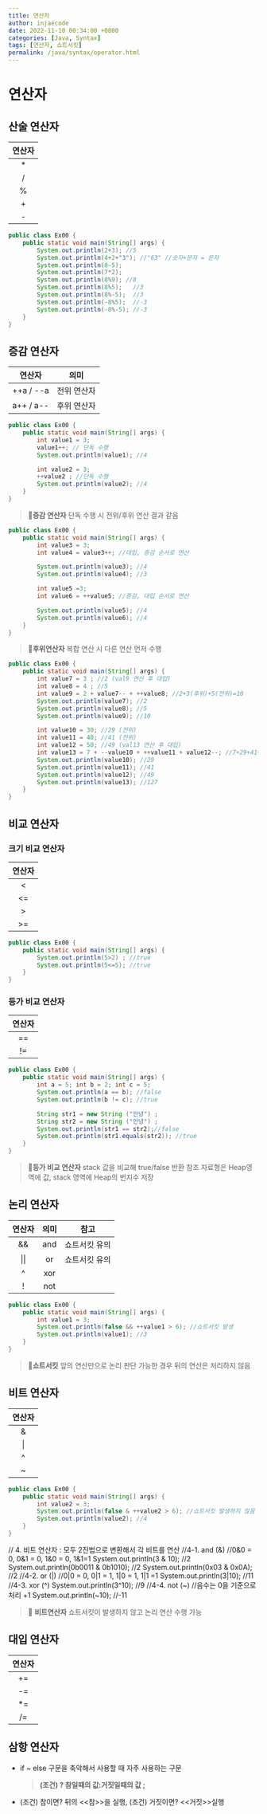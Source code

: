 ```yaml
---
title: 연산자
author: injaecode
date: 2022-11-10 00:34:00 +0800
categories: [Java, Syntax]
tags: [연산자, 쇼트서킷]
permalink: /java/syntax/operator.html
---
```


# 연산자

## 산술 연산자

| 연산자 |
| :----: |
|   \*   |
|   /    |
|   %    |
|   +    |
|   -    |

```java
public class Ex00 {
	public static void main(String[] args) {
		System.out.println(2+3); //5
		System.out.println(4+2+"3"); //"63" //숫자+문자 = 문자
		System.out.println(8-5);
		System.out.println(7*2);
		System.out.println(8%9); //8
		System.out.println(8%5);   //3
		System.out.println(8%-5);  //3
		System.out.println(-8%5);  //-3
		System.out.println(-8%-5); //-3
	}
}
```

## 증감 연산자

|  연산자   |    의미     |
| :-------: | :---------: |
| ++a / --a | 전위 연산자 |
| a++ / a-- | 후위 연산자 |

```java
public class Ex00 {
	public static void main(String[] args) {
		int value1 = 3;
		value1++; // 단독 수행
		System.out.println(value1); //4

		int value2 = 3;
		++value2 ; //단독 수행
		System.out.println(value2); //4
	}
}
```

> 📌**증감 연산자**
> 단독 수행 시 전위/후위 연산 결과 같음

```java
public class Ex00 {
	public static void main(String[] args) {
		int value3 = 3;
		int value4 = value3++; //대입, 증감 순서로 연산

		System.out.println(value3); //4
		System.out.println(value4); //3

		int value5 =3;
		int value6 = ++value5; //증감, 대입 순서로 연산

		System.out.println(value5); //4
		System.out.println(value6); //4
	}
}
```

> 📌**후위연산자**
> 복합 연산 시 다른 연산 먼저 수행

```java
public class Ex00 {
	public static void main(String[] args) {
		int value7 = 3 ; //2 (val9 연산 후 대입)
		int value8 = 4 ; //5
		int value9 = 2 + value7-- + ++value8; //2+3(후위)+5(전위)=10
		System.out.println(value7); //2
		System.out.println(value8); //5
		System.out.println(value9); //10

		int value10 = 30; //29 (전위)
		int value11 = 40; //41 (전위)
		int value12 = 50; //49 (val13 연산 후 대입)
		int value13 = 7 + --value10 + ++value11 + value12--; //7+29+41+50(후위)
		System.out.println(value10); //29
		System.out.println(value11); //41
		System.out.println(value12); //49
		System.out.println(value13); //127
	}
}
```

## 비교 연산자

### 크기 비교 연산자

| 연산자 |
| :----: |
|   <    |
|   <=   |
|   >    |
|   >=   |

```java
public class Ex00 {
	public static void main(String[] args) {
		System.out.println(5>2) ; //true
		System.out.println(5<=5); //true
	}
}
```

### 등가 비교 연산자

| 연산자 |
| :----: |
|  \=\=  |
|  \!\=  |

```java
public class Ex00 {
	public static void main(String[] args) {
		int a = 5; int b = 2; int c = 5;
		System.out.println(a == b); //false
		System.out.println(b != c); //true

		String str1 = new String ("안녕") ;
		String str2 = new String ("안녕") ;
		System.out.println(str1 == str2);//false
		System.out.println(str1.equals(str2)); //true
	}
}
```

> 📌**등가 비교 연산자**
> stack 값을 비교해 true/false 반환
> 참조 자료형은 Heap영역에 값, stack 영역에 Heap의 번지수 저장

## 논리 연산자

| 연산자 | 의미 |     참고      |
| :----: | :--: | :-----------: |
|   &&   | and  | 쇼트서킷 유의 |
|  \|\|  |  or  | 쇼트서킷 유의 |
|   ^    | xor  |               |
|   !    | not  |               |

```java
public class Ex00 {
	public static void main(String[] args) {
		int value1 = 3;
		System.out.println(false && ++value1 > 6); //쇼트서킷 발생
		System.out.println(value1); //3
	}
}
```

> 📌**쇼트서킷**
> 앞의 연산만으로 논리 판단 가능한 경우 뒤의 연산은 처리하지 않음

## 비트 연산자

| 연산자 |
| :----: |
|   &    |
|   \|   |
|   ^    |
|   ~    |

```java
public class Ex00 {
	public static void main(String[] args) {
		int value2 = 3;
		System.out.println(false & ++value2 > 6); //쇼트서킷 발생하지 않음
		System.out.println(value2); //4
	}
}
```

  // 4. 비트 연산자 : 모두 2진법으로 변환해서 각 비트를 연산
  //4-1. and (&)
    //0&0 = 0, 0&1 = 0, 1&0 = 0, 1&1=1
  System.out.println(3 & 10); //2
  System.out.println(0b0011 & 0b1010); //2
  System.out.println(0x03 & 0x0A); //2
  //4-2. or (|)
    //0|0 = 0, 0|1 = 1, 1|0 = 1, 1|1 =1
  System.out.println(3|10); //11
  //4-3. xor (^)
  System.out.println(3^10); //9
  //4-4. not (~)
    //음수는 0을 기준으로 처리 +1
  System.out.println(~10); //-11
> 📌 **비트연산자**
> 쇼트서킷이 발생하지 않고 논리 연산 수행 가능

## 대입 연산자

| 연산자 |
| :----: |
|  \+\=  |
|  \-\=  |
|  \*\=  |
|   /=   |

## 삼항 연산자

- if ~ else 구문을 축악해서 사용할 때 자주 사용하는 구문
  > **(조건) ? 참일때의 값:거짓일때의 값 ;**
- (조건) 참이면? 뒤의 <<참>>을 실행, (조건) 거짓이면? <<거짓>>실행
